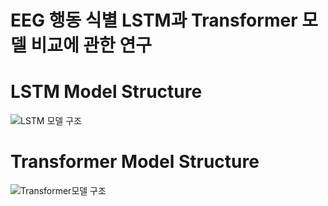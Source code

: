 # EEG 행동 식별 LSTM과 Transformer 모델 비교에 관한 연구

# LSTM Model Structure
![LSTM 모델 구조](https://github.com/twyoon99/LSTM-Transformer_EEG_Behavior_Identification/assets/118956433/930f67ac-c429-4e8a-a7fc-52ffd76b4d3e)


# Transformer Model Structure
![Transformer모델 구조](https://github.com/twyoon99/LSTM-Transformer_EEG_Behavior_Identification/assets/118956433/479cad01-5cf5-44d7-969f-3ddb7c7a24c8)

